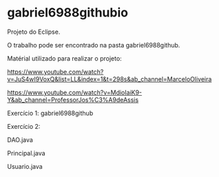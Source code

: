 # gabriel6988githubio
Projeto do Eclipse.

O trabalho pode ser encontrado na pasta gabriel6988github.

Matérial utilizado para realizar o projeto:

https://www.youtube.com/watch?v=JuS4wI9VoxQ&list=LL&index=1&t=298s&ab_channel=MarceloOliveira

https://www.youtube.com/watch?v=MdioIaiK9-Y&ab_channel=ProfessorJos%C3%A9deAssis

Exercício 1:
gabriel6988github

Exercício 2:

DAO.java

Principal.java

Usuario.java
